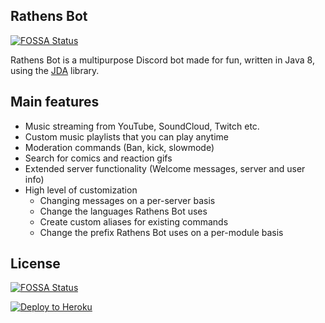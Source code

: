 ## Rathens Bot
[![FOSSA Status](https://app.fossa.io/api/projects/git%2Bgithub.com%2FGrimDesignsFiveM%2FRathens-Bot.svg?type=shield)](https://app.fossa.io/projects/git%2Bgithub.com%2FGrimDesignsFiveM%2FRathens-Bot?ref=badge_shield)

Rathens Bot is a multipurpose Discord bot made for fun, written in Java 8, using the [JDA](https://github.com/DV8FromTheWorld/JDA) library.

## Main features

- Music streaming from YouTube, SoundCloud, Twitch etc.
- Custom music playlists that you can play anytime
- Moderation commands (Ban, kick, slowmode)
- Search for comics and reaction gifs
- Extended server functionality (Welcome messages, server and user info)
- High level of customization
    - Changing messages on a per-server basis
    - Change the languages Rathens Bot uses
    - Create custom aliases for existing commands
    - Change the prefix Rathens Bot uses on a per-module basis

## License
[![FOSSA Status](https://app.fossa.io/api/projects/git%2Bgithub.com%2FGrimDesignsFiveM%2FRathens-Bot.svg?type=large)](https://app.fossa.io/projects/git%2Bgithub.com%2FGrimDesignsFiveM%2FRathens-Bot?ref=badge_large)

[![Deploy to Heroku](https://www.herokucdn.com/deploy/button.png)](https://heroku.com/deploy?template=https://github.com/GrimDesignsFiveM/Rathens-Bot/tree/master)
